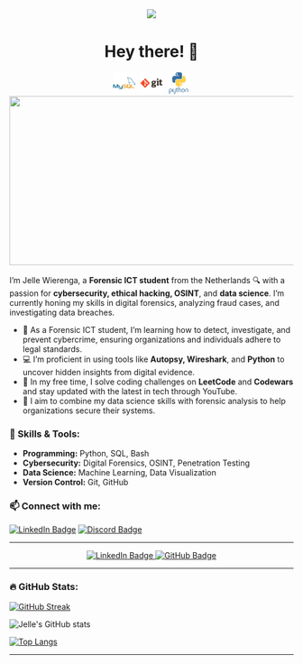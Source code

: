 <div id="header" align="center">
  <img src="https://media.giphy.com/media/M9gbBd9nbDrOTu1Mqx/giphy.gif" width="100"/>
</div>

<h1 align="center">
  Hey there! 👋
</h1>

<div align="center">
  <img src="https://github.com/devicons/devicon/blob/master/icons/mysql/mysql-original-wordmark.svg" title="MySQL" alt="MySQL" width="40" height="40"/>&nbsp;
  <img src="https://github.com/devicons/devicon/blob/master/icons/git/git-original-wordmark.svg" title="Git" alt="Git" width="40" height="40"/>&nbsp;
  <img src="https://github.com/devicons/devicon/blob/master/icons/python/python-original-wordmark.svg" title="Python" alt="Python" width="40" height="40"/>
</div>

<div align="center">
  <img src="https://media.giphy.com/media/dWesBcTLavkZuG35MI/giphy.gif" width="600" height="300"/>
</div>

I’m Jelle Wierenga, a **Forensic ICT student** from the Netherlands 🔍 with a passion for **cybersecurity, ethical hacking, OSINT**, and **data science**. I’m currently honing my skills in digital forensics, analyzing fraud cases, and investigating data breaches. 

- 🔬 As a Forensic ICT student, I’m learning how to detect, investigate, and prevent cybercrime, ensuring organizations and individuals adhere to legal standards.
- 💻 I’m proficient in using tools like **Autopsy, Wireshark**, and **Python** to uncover hidden insights from digital evidence.
- 🌱 In my free time, I solve coding challenges on **LeetCode** and **Codewars** and stay updated with the latest in tech through YouTube.
- 💼 I aim to combine my data science skills with forensic analysis to help organizations secure their systems.

### 🚀 Skills & Tools:
- **Programming:** Python, SQL, Bash
- **Cybersecurity:** Digital Forensics, OSINT, Penetration Testing
- **Data Science:** Machine Learning, Data Visualization
- **Version Control:** Git, GitHub

### 📫 Connect with me:
[![LinkedIn Badge](https://img.shields.io/badge/-JelleWierenga-blue?style=flat&logo=Linkedin&logoColor=white)](https://www.linkedin.com/in/jelle-wierenga-b9a739250/)
[![Discord Badge](https://img.shields.io/badge/-jellew16-blue?style=flat&logo=Discord&logoColor=white)](https://discord.com/users/jellew16)

---

<div align="center">
  <a href="https://www.linkedin.com/in/jelle-wierenga-b9a739250/">
    <img src="https://img.shields.io/badge/LinkedIn-blue?style=for-the-badge&logo=linkedin&logoColor=white" alt="LinkedIn Badge"/>
  </a>
  <a href="https://github.com/JelleWierenga">
    <img src="https://img.shields.io/badge/GitHub-black?style=for-the-badge&logo=github&logoColor=white" alt="GitHub Badge"/>
  </a>
</div>

---

### 🔥 GitHub Stats:

[![GitHub Streak](http://github-readme-streak-stats.herokuapp.com?user=JelleWierenga&theme=algolia)](https://git.io/streak-stats)

![Jelle's GitHub stats](https://github-readme-stats.vercel.app/api?username=JelleWierenga&theme=dark&show_icons=true)

[![Top Langs](https://github-readme-stats.vercel.app/api/top-langs/?username=JelleWierenga&layout=compact&theme=vision-friendly-dark)](https://github.com/anuraghazra/github-readme-stats)

---
